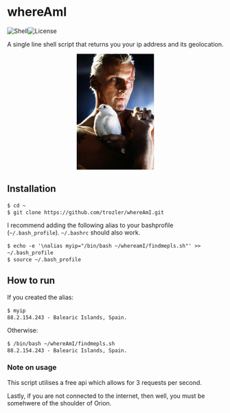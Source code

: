 # whereAmI

![Shell][1]![License][3]

[1]: https://img.shields.io/badge/Shell-Bash-89e051
[3]: https://img.shields.io/badge/license-MIT-orange

A single line shell script that returns you your ip address and its geolocation.

 <p align="center"> 
    <img src="./promo/blondguy.jpg">
 </p>

## Installation

```
$ cd ~
$ git clone https://github.com/trozler/whereAmI.git
```

I recommend adding the following alias to your bashprofile (`~/.bash_profile`).
`~/.bashrc` should also work.

```
$ echo -e '\nalias myip="/bin/bash ~/whereamI/findmepls.sh"' >> ~/.bash_profile
$ source ~/.bash_profile
```

## How to run

If you created the alias:

```
$ myip
88.2.154.243 - Balearic Islands, Spain.
```

Otherwise:

```
$ /bin/bash ~/whereAmI/findmepls.sh
88.2.154.243 - Balearic Islands, Spain.
```

### Note on usage

This script utilises a free api which allows for 3 requests per second.

Lastly, if you are not connected to the internet, then well, you must be somehwere of the shoulder of Orion.
